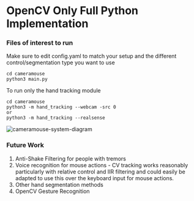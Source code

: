 # OpenCV Only Full Python  Implementation

### Files of interest to run 

Make sure to edit config.yaml to match your setup and the different control/segmentation type you want to use
```
cd cameramouse
python3 main.py 
```

To run only the hand tracking module
```
cd cameramouse
python3 -m hand_tracking --webcam -src 0
or
python3 -m hand_tracking --realsense
```



![cameramouse-system-diagram](https://github.com/toby-l-baker/assistive-mouse-capstone/edit/master/cameramouse/cameramouse-system-diagram.PNG)

### Future Work

1. Anti-Shake Filtering for people with tremors
2. Voice recognition for mouse actions - CV tracking works reasonably particularly with relative control and IIR filtering and could easily be adapted to use this over the keyboard input for mouse actions.
3. Other hand segmentation methods
4. OpenCV Gesture Recognition 
